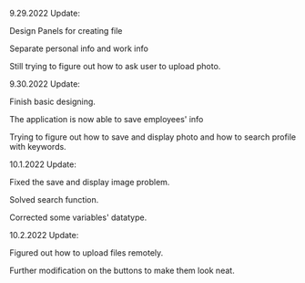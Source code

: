 9.29.2022 Update:

Design Panels for creating file

Separate personal info and work info

Still trying to figure out how to ask user to upload photo.


9.30.2022 Update:

Finish basic designing.

The application is now able to save employees' info

Trying to figure out how to save and display photo and how to search profile with keywords.

10.1.2022 Update:

Fixed the save and display image problem.

Solved search function.

Corrected some variables' datatype.

10.2.2022 Update:

Figured out how to upload files remotely.

Further modification on the buttons to make them look neat.

